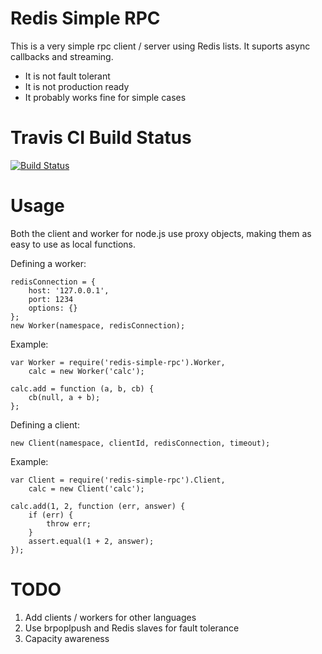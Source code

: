 Redis Simple RPC
================

This is a very simple rpc client / server using Redis lists. It suports async
callbacks and streaming.

- It is not fault tolerant
- It is not production ready
- It probably works fine for simple cases

Travis CI Build Status
======================

[![Build Status](https://secure.travis-ci.org/kjvalencik/redis-simple-rpc.png?branch=master)](http://travis-ci.org/kjvalencik/redis-simple-rpc)

Usage
=====

Both the client and worker for node.js use proxy objects, making them as easy to
use as local functions.

Defining a worker:

	redisConnection = {
		host: '127.0.0.1',
		port: 1234
		options: {}
	};
	new Worker(namespace, redisConnection);

Example:

	var Worker = require('redis-simple-rpc').Worker,
		calc = new Worker('calc');

	calc.add = function (a, b, cb) {
		cb(null, a + b);
	};

Defining a client:

	new Client(namespace, clientId, redisConnection, timeout);

Example:

	var Client = require('redis-simple-rpc').Client,
		calc = new Client('calc');

	calc.add(1, 2, function (err, answer) {
		if (err) {
			throw err;
		}
		assert.equal(1 + 2, answer);
	});

TODO
====

1. Add clients / workers for other languages
2. Use brpoplpush and Redis slaves for fault tolerance
3. Capacity awareness